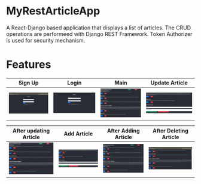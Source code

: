 # MyRestArticleApp
A React-Django based application that displays a list of articles. The CRUD operations are performeed with Django REST Framework. Token Authorizer is used for security mechanism.

Features
=============

|Sign Up   | Login | Main  | Update Article  |
|:---------------:|:-----------:|:-------:|:-------:|
|![singnup_page]|![login_page]|![main_page]|![add_article]  


| After updating Article   |  Add Article |  After Adding Article | After Deleting Article
|:-------------------:|:-------------:|:------------:|:------------:|
|![after_update_article]|![add_article]|![after_add_article]|![after_delete_article]


[main_page]: https://github.com/parvez86/MyRestArticleApp/blob/master/Frontend/pic/main.PNG
[login_page]: https://github.com/parvez86/MyRestArticleApp/blob/master/Frontend/pic/login.PNG
[singnup_page]: https://github.com/parvez86/MyRestArticleApp/blob/master/Frontend/pic/signup.PNG
[update_article]: https://github.com/parvez86/MyRestArticleApp/blob/master/Frontend/pic/update_article.PNG
[after_update_article]: https://github.com/parvez86/MyRestArticleApp/blob/master/Frontend/pic/after_update_article.PNG
[add_article]:  https://github.com/parvez86/MyRestArticleApp/blob/master/Frontend/pic/add_article.PNG
[after_add_article]:  https://github.com/parvez86/MyRestArticleApp/blob/master/Frontend/pic/after_add_article.PNG
[after_delete_article]:  https://github.com/parvez86/MyRestArticleApp/blob/master/Frontend/pic/after_delete_article.PNG
